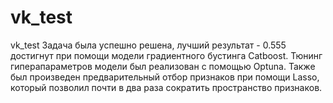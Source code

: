 # vk_test
vk_test
Задача была успешно решена, лучший результат - 0.555 достигнут при помощи модели градиентного бустинга Catboost. 
Тюнинг гиперапараметров модели был реализован с помощью Optuna.
Также был произведен предварительный отбор признаков при помощи Lasso, который позволил почти в два раза сократить пространство признаков.
